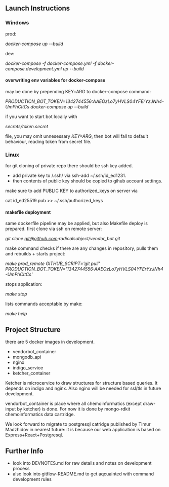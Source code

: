 ## Launch Instructions
### Windows
prod:

_docker-compose up --build_

dev:

_docker-compose -f docker-compose.yml -f docker-compose.development.yml up --build_

#### overwriting env variables for docker-compose 
may be done by prepending KEY=ARG to docker-compose command:

_PRODUCTION_BOT_TOKEN=1342744556:AAEOzLo7yHVLS04YFErYzJNh4-UmPhCltCs docker-compose up --build_

if you want to start bot locally with

_secrets/token.secret_

file, you may omit unnesessary _KEY=ARG_, then bot will fall to default behaviour, reading token from secret file.
### Linux
for git cloning of private repo there should be ssh key added. 
- add private key to /.ssh/ via ssh-add ~/.ssh/id_ed1231.
- then contents of public key should be copied to gihub account settings.

make sure to add PUBLIC KEY to authorized_keys on server via  

cat id_ed25519.pub >> ~/.ssh/authorized_keys
#### makefile deployment 
same dockerfile pipeline may be applied, but also Makefile deploy is prepared.
first clone via ssh on remote server:

_git clone git@github.com:radicalsubject/vendor_bot.git_

make command checks if there are any changes in repository, pulls them and rebuilds + starts project:

_make prod_remote GITHUB_SCRIPT='git pull' PRODUCTION_BOT_TOKEN='1342744556:AAEOzLo7yHVLS04YFErYzJNh4-UmPhCltCs'_

stops application:

_make stop_

lists commands acceptable by make:

_make help_

## Project Structure
there are 5 docker images in development.
- vendorbot_container
- mongodb_api
- nginx
- indigo_service
- ketcher_container

Ketcher is microcervice to draw structures for structure based queries. It depends on indigo and nginx.
Also nginx will be needed for ssl/tls in future development.

vendorbot_container is place where all chemoinformatics (except draw-input by ketcher) is done. For now it is done by mongo-rdkit chemoinformatics data cartridge. 

We look forward to migrate to postgresql catridge published by Timur Madzhidov in nearest future: it is because our web application is based on Express+React+Postgresql.
## Further Info
- look into DEVNOTES.md for raw details and notes on development process
- also look into gitflow-README.md to get aqcuainted with command development rules
